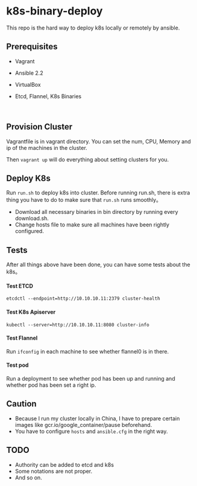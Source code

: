 # k8s-binary-deploy

This repo is the hard way to deploy k8s locally or remotely by ansible.

## Prerequisites

- Vagrant

- Ansible 2.2

- VirtualBox

- Etcd, Flannel, K8s Binaries

  ​

## Provision Cluster

Vagrantfile is in vagrant directory. You can set the num, CPU, Memory and ip of the machines in the cluster.

Then `vagrant up` will do everything about setting clusters for you.



## Deploy K8s

Run `run.sh` to deploy k8s into cluster. Before running run.sh, there is extra thing you have to do to make sure that `run.sh` runs smoothly。

- Download all necessary binaries in bin directory by running every download.sh.
- Change hosts file to make sure all machines have been rightly configured.

## Tests

After all things above have been done, you can have some tests about the k8s。

#### Test ETCD

`etcdctl --endpoint=http://10.10.10.11:2379 cluster-health`

#### Test K8s Apiserver

`kubectl --server=http://10.10.10.11:8080 cluster-info`

#### Test Flannel

Run `ifconfig`  in each machine to see whether flannel0 is in there.

#### Test pod

Run a deployment to see whether pod has been  up and running and whether pod has been set a right ip.

## Caution

- Because I run my cluster locally in China, I have to prepare certain images like gcr.io/google_container/pause beforehand.
- You have to configure `hosts` and `ansible.cfg` in the right way.



## TODO

-  Authority can be added to etcd and k8s
-  Some notations are not proper.
-  And so on.